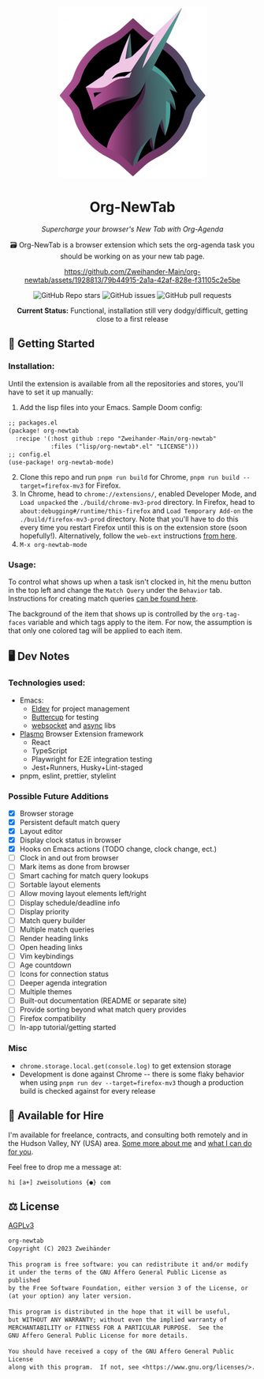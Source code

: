<div align="center">
	<img src="./assets/icon-300x300-min.png" alt="Org-NewTab Logo" width="300" />

# Org-NewTab

_Supercharge your browser's New Tab with Org-Agenda_

🗃️ Org-NewTab is a browser extension which sets the org-agenda task you should be working on as your new tab page.

https://github.com/Zweihander-Main/org-newtab/assets/1928813/79b44915-2a1a-42af-828e-f31105c2e5be

![GitHub Repo stars](https://img.shields.io/github/stars/Zweihander-Main/org-newtab?style=for-the-badge&color=ae5a95)
![GitHub issues](https://img.shields.io/github/issues/Zweihander-Main/org-newtab?style=for-the-badge&color=ae5a95)
![GitHub pull requests](https://img.shields.io/github/issues-pr/Zweihander-Main/org-newtab?style=for-the-badge&color=ae5a95)

**Current Status:** Functional, installation still very dodgy/difficult, getting close to a first release

</div>

## 🚀 Getting Started

### Installation:

Until the extension is available from all the repositories and stores, you'll have to set it up manually:

1. Add the lisp files into your Emacs. Sample Doom config:

```elisp
;; packages.el
(package! org-newtab
  :recipe '(:host github :repo "Zweihander-Main/org-newtab"
            :files ("lisp/org-newtab*.el" "LICENSE")))
;; config.el
(use-package! org-newtab-mode)
```

2. Clone this repo and run `pnpm run build` for Chrome, `pnpm run build --target=firefox-mv3` for Firefox.
3. In Chrome, head to `chrome://extensions/`, enabled Developer Mode, and `Load unpacked` the `./build/chrome-mv3-prod` directory.
   In Firefox, head to `about:debugging#/runtime/this-firefox` and `Load Temporary Add-on` the `./build/firefox-mv3-prod` directory. Note that you'll have to do this every time you restart Firefox until this is on the extension store (soon hopefully!). Alternatively, follow the `web-ext` instructions [from here](https://stackoverflow.com/questions/62237202/firefox-add-ons-how-to-install-my-own-local-add-on-extension-permanently-in-f).
4. `M-x org-newtab-mode`

### Usage:

To control what shows up when a task isn't clocked in, hit the menu button in the top left and change the `Match Query` under the `Behavior` tab. Instructions for creating match queries [can be found here](https://orgmode.org/manual/Matching-tags-and-properties.html).

The background of the item that shows up is controlled by the `org-tag-faces` variable and which tags apply to the item. For now, the assumption is that only one colored tag will be applied to each item.

## 🖥️ Dev Notes

### Technologies used:

-   Emacs:
    -   [Eldev](https://github.com/emacs-eldev/eldev) for project management
    -   [Buttercup](https://github.com/jorgenschaefer/emacs-buttercup/) for testing
    -   [websocket](https://github.com/ahyatt/emacs-websocket) and [async](https://github.com/jwiegley/emacs-async) libs
-   [Plasmo](https://www.plasmo.com/) Browser Extension framework
    -   React
    -   TypeScript
    -   Playwright for E2E integration testing
    -   Jest+Runners, Husky+Lint-staged
-   pnpm, eslint, prettier, stylelint

### Possible Future Additions

-   [x] Browser storage
-   [x] Persistent default match query
-   [x] Layout editor
-   [x] Display clock status in browser
-   [x] Hooks on Emacs actions (TODO change, clock change, ect.)
-   [ ] Clock in and out from browser
-   [ ] Mark items as done from browser
-   [ ] Smart caching for match query lookups
-   [ ] Sortable layout elements
-   [ ] Allow moving layout elements left/right
-   [ ] Display schedule/deadline info
-   [ ] Display priority
-   [ ] Match query builder
-   [ ] Multiple match queries
-   [ ] Render heading links
-   [ ] Open heading links
-   [ ] Vim keybindings
-   [ ] Age countdown
-   [ ] Icons for connection status
-   [ ] Deeper agenda integration
-   [ ] Multiple themes
-   [ ] Built-out documentation (README or separate site)
-   [ ] Provide sorting beyond what match query provides
-   [ ] Firefox compatibility
-   [ ] In-app tutorial/getting started

### Misc

-   `chrome.storage.local.get(console.log)` to get extension storage
-   Development is done against Chrome -- there is some flaky behavior when using `pnpm run dev --target=firefox-mv3` though a production build is checked against for every release

## 💼 Available for Hire

I'm available for freelance, contracts, and consulting both remotely and in the Hudson Valley, NY (USA) area. [Some more about me](https://www.zweisolutions.com/about.html) and [what I can do for you](https://www.zweisolutions.com/services.html).

Feel free to drop me a message at:

```
hi [a+] zweisolutions {●} com
```

## ⚖️ License

[AGPLv3](./LICENSE)

    org-newtab
    Copyright (C) 2023 Zweihänder

    This program is free software: you can redistribute it and/or modify
    it under the terms of the GNU Affero General Public License as published
    by the Free Software Foundation, either version 3 of the License, or
    (at your option) any later version.

    This program is distributed in the hope that it will be useful,
    but WITHOUT ANY WARRANTY; without even the implied warranty of
    MERCHANTABILITY or FITNESS FOR A PARTICULAR PURPOSE.  See the
    GNU Affero General Public License for more details.

    You should have received a copy of the GNU Affero General Public License
    along with this program.  If not, see <https://www.gnu.org/licenses/>.
